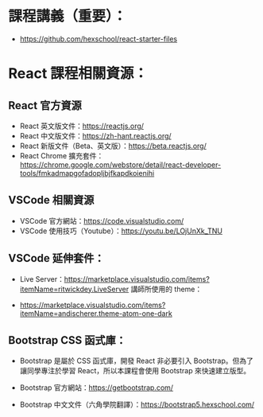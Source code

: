 # 課程講義（重要）：

- https://github.com/hexschool/react-starter-files

# React 課程相關資源：

## React 官方資源

- React 英文版文件：https://reactjs.org/
- React 中文版文件：https://zh-hant.reactjs.org/
- React 新版文件（Beta、英文版）：https://beta.reactjs.org/
- React Chrome 擴充套件：https://chrome.google.com/webstore/detail/react-developer-tools/fmkadmapgofadopljbjfkapdkoienihi

## VSCode 相關資源

- VSCode 官方網站：https://code.visualstudio.com/
- VSCode 使用技巧（Youtube）：https://youtu.be/LOjUnXk_TNU

## VSCode 延伸套件：

- Live Server：https://marketplace.visualstudio.com/items?itemName=ritwickdey.LiveServer
  講師所使用的 theme：

- https://marketplace.visualstudio.com/items?itemName=andischerer.theme-atom-one-dark

## Bootstrap CSS 函式庫：

- Bootstrap 是屬於 CSS 函式庫，開發 React 非必要引入 Bootstrap。但為了讓同學專注於學習 React，所以本課程會使用 Bootstrap 來快速建立版型。

- Bootstrap 官方網站：https://getbootstrap.com/
- Bootstrap 中文文件（六角學院翻譯）：https://bootstrap5.hexschool.com/
